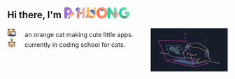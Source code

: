## Hi there, I'm <img width="5%" src="./img/p.png" ><img width="5%" src="./img/h.png"><img width="5%" src="./img/u.png"><img width="5%" src="./img/o.png"><img width="5%" src="./img/n.png"><img width="5%" src="./img/g.png"><br>

<img align="right" src="./img/bongo.gif" width="35%" />

<img width="4%" src="./img/kitty.png" /> &nbsp; &nbsp; an orange cat making cute little apps. <br>
<img width="4%" src="./img/idea.png" /> &nbsp; &nbsp; currently in coding school for cats. <br>


<!--
  **phuongv8/phuongv8** is a ✨ _special_ ✨ repository because its `README.md` (this file) appears on your GitHub profile.

  -->
